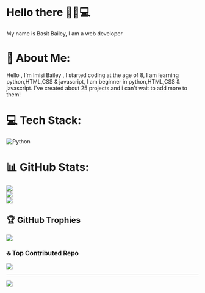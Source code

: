 # Hello there 💫💫💻

My name is Basit Bailey, I am a web developer
# 💫 About Me:
Hello , I'm Imisi Bailey , I started coding at the age of 8, I am learning python,HTML,CSS & javascript, I am beginner in python,HTML,CSS & javascript. I've created about 25 projects and i can't wait to add more to them!

# 💻 Tech Stack:
![Python](https://img.shields.io/badge/python-3670A0?style=for-the-badge&logo=python&logoColor=ffdd54)

# 📊 GitHub Stats:
![](https://github-readme-stats.vercel.app/api?username=ImisiB&theme=dark&hide_border=false&include_all_commits=true&count_private=true)<br/>
![](https://github-readme-streak-stats.herokuapp.com/?user=ImisiB&theme=dark&hide_border=false)<br/>
![](https://github-readme-stats.vercel.app/api/top-langs/?username=ImisiB&theme=dark&hide_border=false&include_all_commits=true&count_private=true&layout=compact)

## 🏆 GitHub Trophies
![](https://github-profile-trophy.vercel.app/?username=ImisiB&theme=radical&no-frame=false&no-bg=true&margin-w=4)

### 🔝 Top Contributed Repo
![](https://github-contributor-stats.vercel.app/api?username=ImisiB&limit=5&theme=dark&combine_all_yearly_contributions=true)

---
[![](https://visitcount.itsvg.in/api?id=ImisiB&icon=0&color=0)](https://visitcount.itsvg.in)

<!-- Proudly created with GPRM ( https://gprm.itsvg.in ) -->
